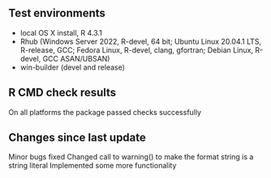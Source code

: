 ## Test environments

* local OS X install, R 4.3.1
* Rhub (Windows Server 2022, R-devel, 64 bit; Ubuntu Linux 20.04.1 LTS, R-release, GCC; Fedora Linux, R-devel, clang, gfortran; Debian Linux, R-devel, GCC ASAN/UBSAN)
* win-builder (devel and release)

## R CMD check results

On all platforms the package passed checks successfully 

## Changes since last update

Minor bugs fixed
Changed call to warning() to make the format string is a string literal
Implemented some more functionality

